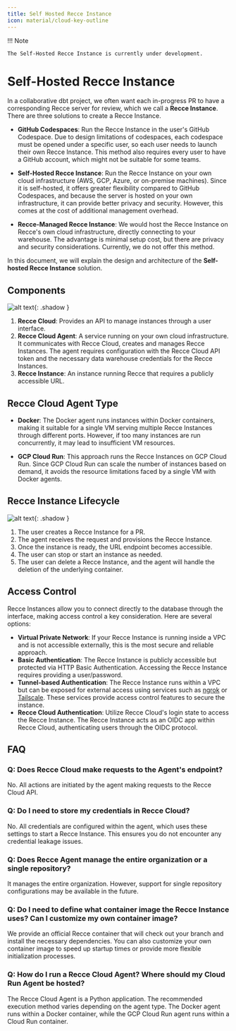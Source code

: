 ```yaml
---
title: Self Hosted Recce Instance
icon: material/cloud-key-outline
---
```


!!! Note

    The Self-Hosted Recce Instance is currently under development.

# Self-Hosted Recce Instance
In a collaborative dbt project, we often want each in-progress PR to have a corresponding Recce server for review, which we call a **Recce Instance**. There are three solutions to create a Recce Instance.

- **GitHub Codespaces**: Run the Recce Instance in the user's GitHub Codespace. Due to design limitations of codespaces, each codespace must be opened under a specific user, so each user needs to launch their own Recce Instance. This method also requires every user to have a GitHub account, which might not be suitable for some teams.

- **Self-Hosted Recce Instance**: Run the Recce Instance on your own cloud infrastructure (AWS, GCP, Azure, or on-premise machines). Since it is self-hosted, it offers greater flexibility compared to GitHub Codespaces, and because the server is hosted on your own infrastructure, it can provide better privacy and security. However, this comes at the cost of additional management overhead.

- **Recce-Managed Recce Instance**: We would host the Recce Instance on Recce's own cloud infrastructure, directly connecting to your warehouse. The advantage is minimal setup cost, but there are privacy and security considerations. Currently, we do not offer this method.

In this document, we will explain the design and architecture of the **Self-hosted Recce Instance** solution.

## Components

![alt text](../../assets/images/recce-cloud/self-hosted-architecture.png){: .shadow }


1. **Recce Cloud**: Provides an API to manage instances through a user interface.
2. **Recce Cloud Agent**: A service running on your own cloud infrastructure. It communicates with Recce Cloud, creates and manages Recce Instances. The agent requires configuration with the Recce Cloud API token and the necessary data warehouse credentials for the Recce Instances.
3. **Recce Instance**: An instance running Recce that requires a publicly accessible URL.


## Recce Cloud Agent Type
- **Docker**: The Docker agent runs instances within Docker containers, making it suitable for a single VM serving multiple Recce Instances through different ports. However, if too many instances are run concurrently, it may lead to insufficient VM resources.

- **GCP Cloud Run**: This approach runs the Recce Instances on GCP Cloud Run. Since GCP Cloud Run can scale the number of instances based on demand, it avoids the resource limitations faced by a single VM with Docker agents.

## Recce Instance Lifecycle
![alt text](../../assets/images/recce-cloud/self-hosted-instance-lifecycle.png){: .shadow }

1. The user creates a Recce Instance for a PR.
1. The agent receives the request and provisions the Recce Instance.
1. Once the instance is ready, the URL endpoint becomes accessible.
1. The user can stop or start an instance as needed.
1. The user can delete a Recce Instance, and the agent will handle the deletion of the underlying container.

## Access Control
Recce Instances allow you to connect directly to the database through the interface, making access control a key consideration. Here are several options:

- **Virtual Private Network**: If your Recce Instance is running inside a VPC and is not accessible externally, this is the most secure and reliable approach.
- **Basic Authentication**: The Recce Instance is publicly accessible but protected via HTTP Basic Authentication. Accessing the Recce Instance requires providing a user/password.
- **Tunnel-based Authentication**: The Recce Instance runs within a VPC but can be exposed for external access using services such as [ngrok](https://ngrok.com/) or [Tailscale](https://tailscale.com/). These services provide access control features to secure the instance.
- **Recce Cloud Authentication**: Utilize Recce Cloud's login state to access the Recce Instance. The Recce Instance acts as an OIDC app within Recce Cloud, authenticating users through the OIDC protocol.



## FAQ
### Q: Does Recce Cloud make requests to the Agent's endpoint?
No. All actions are initiated by the agent making requests to the Recce Cloud API.

### Q: Do I need to store my credentials in Recce Cloud?
No. All credentials are configured within the agent, which uses these settings to start a Recce Instance. This ensures you do not encounter any credential leakage issues.

### Q: Does Recce Agent manage the entire organization or a single repository?
It manages the entire organization. However, support for single repository configurations may be available in the future.

### Q: Do I need to define what container image the Recce Instance uses? Can I customize my own container image?
We provide an official Recce container that will check out your branch and install the necessary dependencies. You can also customize your own container image to speed up startup times or provide more flexible initialization processes.

### Q: How do I run a Recce Cloud Agent? Where should my Cloud Run Agent be hosted?

The Recce Cloud Agent is a Python application. The recommended execution method varies depending on the agent type. The Docker agent runs within a Docker container, while the GCP Cloud Run agent runs within a Cloud Run container.

